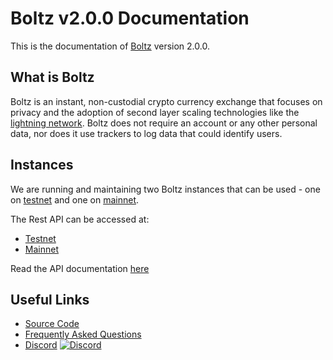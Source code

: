 # Boltz v2.0.0 Documentation

This is the documentation of [Boltz](https://boltz.exchange) version 2.0.0.

## What is Boltz

Boltz is an instant, non-custodial crypto currency exchange that focuses on privacy and the adoption of second layer scaling technologies like the [lightning network](http://lightning.network/). Boltz does not require an account or any other personal data, nor does it use trackers to log data that could identify users.

## Instances

We are running and maintaining two Boltz instances that can be used - one on [testnet](https://testnet.boltz.exchange) and one on [mainnet](https://boltz.exchange).

The Rest API can be accessed at:

* [Testnet](https://testnet.boltz.exchange/api)
* [Mainnet](https://boltz.exchange/api)

Read the API documentation [here](/api.md)

## Useful Links

* [Source Code](https://github.com/boltzExchange)
* [Frequently Asked Questions](https://boltz.exchange/faq)
* [Discord](https://discordapp.com/invite/QBvZGcW) [![Discord](https://img.shields.io/discord/547454030801272832.svg)](https://discordapp.com/invite/QBvZGcW)
